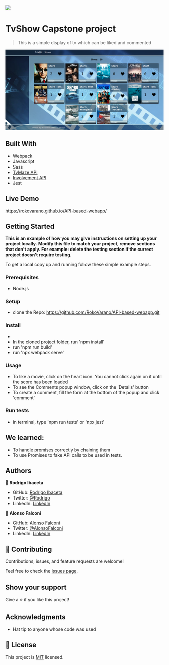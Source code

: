 ![](https://img.shields.io/badge/Microverse-blueviolet)

# TvShow Capstone project

> This is a simple display of tv which can be liked and commented

![screenshot](./app_screenshot.png)
## Built With

- Webpack
- Javascript
- Sass
- [TvMaze API](https://www.tvmaze.com/api)
- [Involvement API](https://www.notion.so/microverse/Involvement-API-869e60b5ad104603aa6db59e08150270)
- Jest
## Live Demo

https://rokovarano.github.io/API-based-webapp/
## Getting Started

**This is an example of how you may give instructions on setting up your project locally.**
**Modify this file to match your project, remove sections that don't apply. For example: delete the testing section if the currect project doesn't require testing.**


To get a local copy up and running follow these simple example steps.

### Prerequisites
- Node.js
### Setup
- clone the Repo: https://github.com/RokoVarano/API-based-webapp.git
### Install
- 
- In the cloned project folder, run 'npm install'
- run 'npm run build'
- run 'npx webpack serve'
### Usage
- To like a movie, click on the heart icon. You cannot click again on it until the score has been loaded
- To see the Comments popup window, click on the 'Details' button
- To create a comment, fill the form at the bottom of the popup and click 'comment'
### Run tests
- in terminal, type 'npm run tests' or 'npx jest'
## We learned:
- To handle promises correctly by chaining them
- To use Promises to fake API calls to be used in tests.
## Authors

👤 **Rodrigo Ibaceta**

- GitHub: [Rodrigo Ibaceta](https://github.com/RokoVarano/)
- Twitter: [@Rodrigo](https://twitter.com/RodrigoIbacet11)
- LinkedIn: [LinkedIn](https://www.linkedin.com/in/rodrigo-ibaceta-a8657611a/)

👤 **Alonso Falconi**
- GitHub: [Alonso Falconi](https://github.com/alonsofl/)
- Twitter: [@AlonsoFalconi](https://twitter.com/AlonsoFalconi)
- LinkedIn: [LinkedIn](https://www.linkedin.com/in/alonsofalconi/) 
## 🤝 Contributing

Contributions, issues, and feature requests are welcome!

Feel free to check the [issues page](../../issues/).

## Show your support

Give a ⭐️ if you like this project!

## Acknowledgments

- Hat tip to anyone whose code was used
## 📝 License

This project is [MIT](./MIT.md) licensed.